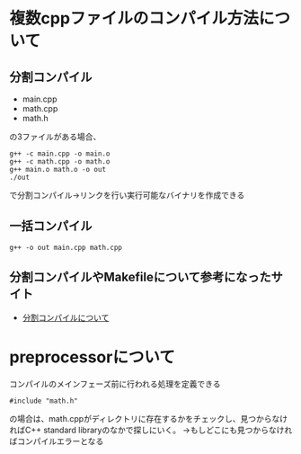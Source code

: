 # 複数cppファイルのコンパイル方法について
## 分割コンパイル
- main.cpp
- math.cpp
- math.h

の3ファイルがある場合、

```
g++ -c main.cpp -o main.o
g++ -c math.cpp -o math.o
g++ main.o math.o -o out
./out
```

で分割コンパイル→リンクを行い実行可能なバイナリを作成できる

## 一括コンパイル
```
g++ -o out main.cpp math.cpp
```

## 分割コンパイルやMakefileについて参考になったサイト
- [分割コンパイルについて](http://sa.eei.eng.osaka-u.ac.jp/eeisa003/tani_prog/HOWTOprogC/split.htm)

# preprocessorについて
コンパイルのメインフェーズ前に行われる処理を定義できる

```
#include "math.h"
```

の場合は、math.cppがディレクトリに存在するかをチェックし、見つからなければC++ standard libraryのなかで探しにいく。
→もしどこにも見つからなければコンパイルエラーとなる
